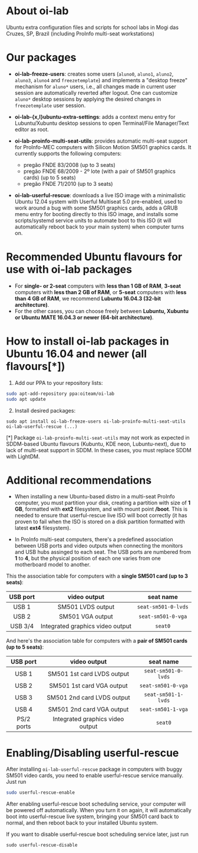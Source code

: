 # About oi-lab
Ubuntu extra configuration files and scripts for school labs in Mogi das Cruzes, SP, Brazil (including ProInfo multi-seat workstations)

# Our packages
* **oi-lab-freeze-users**: creates some users (`aluno0`, `aluno1`, `aluno2`, `aluno3`, `aluno4` and `freezetemplate`) and implements a "desktop freeze" mechanism for `aluno*` users, i.e., all changes made in current user session are automatically reverted after logout. One can customize `aluno*` desktop sessions by applying the desired changes in `freezetemplate` user session.

* **oi-lab-{x,l}ubuntu-extra-settings**: adds a context menu entry for Lubuntu/Xubuntu desktop sessions to open Terminal/File Manager/Text editor as root.

* **oi-lab-proinfo-multi-seat-utils**: provides automatic multi-seat support for ProInfo-MEC computers with Silicon Motion SM501 graphics cards. It currently supports the following computers:
  * pregão FNDE 83/2008 (up to 3 seats)
  * pregão FNDE 68/2009 - 2º lote (with a pair of SM501 graphics cards) (up to 5 seats)
  * pregão FNDE 71/2010 (up to 3 seats)
  
* **oi-lab-userful-rescue**: downloads a live ISO image with a minimalistic Ubuntu 12.04 system with Userful Multiseat 5.0 pre-enabled, used to work around a bug with some SM501 graphics cards, adds a GRUB menu entry for booting directly to this ISO image, and installs some scripts/systemd service units to automate boot to this ISO (it will automatically reboot back to your main system) when computer turns on.

# Recommended Ubuntu flavours for use with oi-lab packages
* For **single- or 2-seat** computers with **less than 1 GB of RAM**, **3-seat** computers with **less than 2 GB of RAM**, or **5-seat** computers with **less than 4 GB of RAM**, we recommend **Lubuntu 16.04.3 (32-bit architecture)**.
* For the other cases, you can choose freely between **Lubuntu, Xubuntu or Ubuntu MATE 16.04.3 or newer (64-bit architecture)**.

# How to install oi-lab packages in Ubuntu 16.04 and newer (all flavours[*])
1. Add our PPA to your repository lists:
```bash
sudo apt-add-repository ppa:oiteam/oi-lab
sudo apt update
```
2. Install desired packages:
```
sudo apt install oi-lab-freeze-users oi-lab-proinfo-multi-seat-utils oi-lab-userful-rescue (...)
```

[*] Package `oi-lab-proinfo-multi-seat-utils` may not work as expected in SDDM-based Ubuntu flavours (Kubuntu, KDE neon, Lubuntu-next), due to lack of multi-seat support in SDDM. In these cases, you must replace SDDM with LightDM.

# Additional recommendations
* When installing a new Ubuntu-based distro in a multi-seat ProInfo computer, you must partition your disk, creating a partition with size of **1 GB**, formatted with **ext2** filesystem, and with mount point **/boot**. This is needed to ensure that userful-rescue live ISO will boot correctly (it has proven to fail when the ISO is stored on a disk partition formatted with latest **ext4** filesystem).

* In ProInfo multi-seat computers, there's a predefined association between USB ports and video outputs when connecting the monitors and USB hubs assinged to each seat. The USB ports are numbered from **1** to **4**, but the physical position of each one varies from one motherboard model to another.

This the association table for computers with a **single SM501 card (up to 3 seats)**:

| USB port | video output   | seat name |
|:--------:|:--------------:|:---------:|
| USB 1 | SM501 LVDS output | `seat-sm501-0-lvds` |
| USB 2 | SM501 VGA output  | `seat-sm501-0-vga` |
| USB 3/4 | Integrated graphics video output | `seat0` |

And here's the association table for computers with a **pair of SM501 cards (up to 5 seats)**:

| USB port | video output   | seat name                |
|:--------:|:--------------:|:------------------------:|
| USB 1 | SM501 1st card LVDS output | `seat-sm501-0-lvds` |
| USB 2 | SM501 1st card VGA output  | `seat-sm501-0-vga` |
| USB 3 | SM501 2nd card LVDS output | `seat-sm501-1-lvds` |
| USB 4 | SM501 2nd card VGA output  | `seat-sm501-1-vga` |
| PS/2 ports | Integrated graphics video output | `seat0` |

# Enabling/Disabling userful-rescue

After installing `oi-lab-userful-rescue` package in computers with buggy SM501 video cards, you need to enable userful-rescue service manually. Just run
```bash
sudo userful-rescue-enable
```

After enabling userful-rescue boot scheduling service, your computer will be powered off automatically. When you turn it on again, it will automatically boot into userful-rescue live system, bringing your SM501 card back to normal, and then reboot back to your installed Ubuntu system.

If you want to disable userful-rescue boot scheduling service later, just run
```
sudo userful-rescue-disable
```
